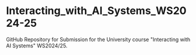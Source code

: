 # Interacting_with_AI_Systems_WS2024-25
GitHub Repository for Submission for the University course "Interacting with AI Systems" WS2024/25.
